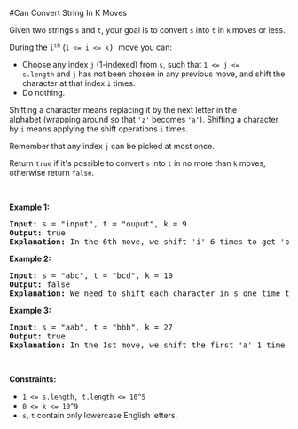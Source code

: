 #Can Convert String In K Moves
<p>Given two strings <code>s</code> and <code>t</code>, your goal is to convert <code>s</code> into <code>t</code> in <code>k</code><strong> </strong>moves or less.</p>
<p>During the <code>i<sup>th</sup></code> (<font face="monospace"><code>1 &lt;= i &lt;= k</code>) </font>move you can:</p>
<ul>
<li>Choose any index <code>j</code> (1-indexed) from <code>s</code>, such that <code>1 &lt;= j &lt;= s.length</code> and <code>j</code> has not been chosen in any previous move, and shift the character at that index <code>i</code> times.</li>
<li>Do nothing.</li>
</ul>
<p>Shifting a character means replacing it by the next letter in the alphabet (wrapping around so that <code>'z'</code> becomes <code>'a'</code>). Shifting a character by <code>i</code> means applying the shift operations <code>i</code> times.</p>
<p>Remember that any index <code>j</code> can be picked at most once.</p>
<p>Return <code>true</code> if it's possible to convert <code>s</code> into <code>t</code> in no more than <code>k</code> moves, otherwise return <code>false</code>.</p>
<p> </p>
<p><strong class="example">Example 1:</strong></p>
<pre><strong>Input:</strong> s = "input", t = "ouput", k = 9
<strong>Output:</strong> true
<b>Explanation: </b>In the 6th move, we shift 'i' 6 times to get 'o'. And in the 7th move we shift 'n' to get 'u'.
</pre>
<p><strong class="example">Example 2:</strong></p>
<pre><strong>Input:</strong> s = "abc", t = "bcd", k = 10
<strong>Output:</strong> false
<strong>Explanation: </strong>We need to shift each character in s one time to convert it into t. We can shift 'a' to 'b' during the 1st move. However, there is no way to shift the other characters in the remaining moves to obtain t from s.
</pre>
<p><strong class="example">Example 3:</strong></p>
<pre><strong>Input:</strong> s = "aab", t = "bbb", k = 27
<strong>Output:</strong> true
<b>Explanation: </b>In the 1st move, we shift the first 'a' 1 time to get 'b'. In the 27th move, we shift the second 'a' 27 times to get 'b'.
</pre>
<p> </p>
<p><strong>Constraints:</strong></p>
<ul>
<li><code>1 &lt;= s.length, t.length &lt;= 10^5</code></li>
<li><code>0 &lt;= k &lt;= 10^9</code></li>
<li><code>s</code>, <code>t</code> contain only lowercase English letters.</li>
</ul>
